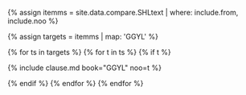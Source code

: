

<!--원문인용 시작. 상위에서 from, noo 지정 필요-->

{% assign itemms = site.data.compare.SHLtext | where: include.from, include.noo %}

{% assign targets = itemms | map: 'GGYL' %}

{% for ts in targets %}
{% for t in ts %}
{% if t %}

{% include clause.md book="GGYL" noo=t %}

{% endif %}
{% endfor %}
{% endfor %}

<!--원문인용 끝-->
